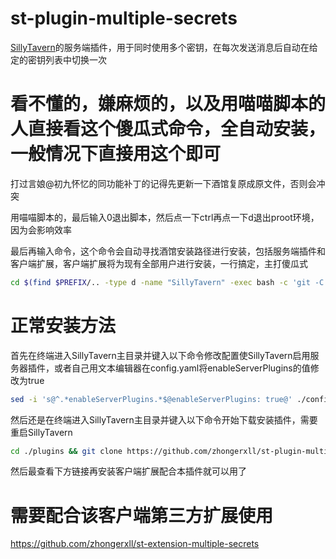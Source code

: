 # st-plugin-multiple-secrets

[SillyTavern](https://github.com/SillyTavern/SillyTavern)的服务端插件，用于同时使用多个密钥，在每次发送消息后自动在给定的密钥列表中切换一次

# 看不懂的，嫌麻烦的，以及用喵喵脚本的人直接看这个傻瓜式命令，全自动安装，一般情况下直接用这个即可

打过言娘@初九怀忆的同功能补丁的记得先更新一下酒馆复原成原文件，否则会冲突

用喵喵脚本的，最后输入0退出脚本，然后点一下ctrl再点一下d退出proot环境，因为会影响效率

最后再输入命令，这个命令会自动寻找酒馆安装路径进行安装，包括服务端插件和客户端扩展，客户端扩展将为现有全部用户进行安装，一行搞定，主打傻瓜式
```bash
cd $(find $PREFIX/.. -type d -name "SillyTavern" -exec bash -c 'git -C {} remote get-url origin | grep -q SillyTavern/SillyTavern && echo {}' \; 2>/dev/null) && sed -i 's@^.*enableServerPlugins.*$@enableServerPlugins: true@' ./config.yaml && cd ./plugins/ && rm -rf ./st-plugin-multiple-secrets && git clone https://github.com/zhongerxll/st-plugin-multiple-secrets && cd .. && find ./data/ -maxdepth 1 -mindepth 1 -type d ! -name '_uploads' ! -name '_storage' -exec bash -c "cd {}/extensions/ && rm -rf st-extension-multiple-secrets && git clone https://github.com/zhongerxll/st-extension-multiple-secrets" \;
```

# 正常安装方法

首先在终端进入SillyTavern主目录并键入以下命令修改配置使SillyTavern启用服务器插件，或者自己用文本编辑器在config.yaml将enableServerPlugins的值修改为true
```bash
sed -i 's@^.*enableServerPlugins.*$@enableServerPlugins: true@' ./config.yaml
```

然后还是在终端进入SillyTavern主目录并键入以下命令开始下载安装插件，需要重启SillyTavern
```bash
cd ./plugins && git clone https://github.com/zhongerxll/st-plugin-multiple-secrets
```
然后最查看下方链接再安装客户端扩展配合本插件就可以用了

# 需要配合该客户端第三方扩展使用

https://github.com/zhongerxll/st-extension-multiple-secrets
